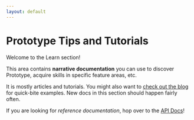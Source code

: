 ```yaml
---
layout: default
---
```


Prototype Tips and Tutorials
============================



Welcome to the Learn section!

This area contains **narrative documentation** you can use to discover Prototype, acquire skills in specific feature areas, etc.

It is mostly articles and tutorials. You might also want to [check out the blog](/blog) for quick-bite examples. New docs in this section should happen fairly often.

If you are looking for *reference documentation*, hop over to the [API Docs](/api)!
